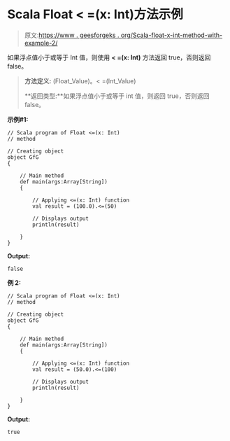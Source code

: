 # Scala Float < =(x: Int)方法示例

> 原文:[https://www . geesforgeks . org/Scala-float-x-int-method-with-example-2/](https://www.geeksforgeeks.org/scala-float-x-int-method-with-example-2/)

如果浮点值小于或等于 Int 值，则使用 **< =(x: Int)** 方法返回 true，否则返回 false。

> **方法定义:** (Float_Value)。< =(Int_Value)
> 
> **返回类型:**如果浮点值小于或等于 int 值，则返回 true，否则返回 false。

**示例#1:**

```
// Scala program of Float <=(x: Int)
// method

// Creating object
object GfG
{ 

    // Main method
    def main(args:Array[String])
    {

        // Applying <=(x: Int) function
        val result = (100.0).<=(50)

        // Displays output
        println(result)

    }
} 
```

**Output:**

```
false

```

**例 2:**

```
// Scala program of Float <=(x: Int)
// method

// Creating object
object GfG
{ 

    // Main method
    def main(args:Array[String])
    {

        // Applying <=(x: Int) function
        val result = (50.0).<=(100)

        // Displays output
        println(result)

    }
} 
```

**Output:**

```
true

```